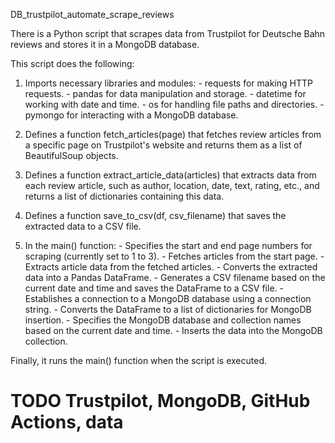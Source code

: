 DB_trustpilot_automate_scrape_reviews

There is a Python script that scrapes data from Trustpilot for Deutsche Bahn reviews and stores it in a MongoDB database. 

This script does the following:

  1. Imports necessary libraries and modules:
    - requests for making HTTP requests.
    - pandas for data manipulation and storage.
    - datetime for working with date and time.
    - os for handling file paths and directories.
    - pymongo for interacting with a MongoDB database.
     
  2. Defines a function fetch_articles(page) that fetches review articles from a specific page on Trustpilot's website and returns them as a list of BeautifulSoup objects.

  3. Defines a function extract_article_data(articles) that extracts data from each review article, such as author, location, date, text, rating, etc., and returns a list of dictionaries containing this data.

  4. Defines a function save_to_csv(df, csv_filename) that saves the extracted data to a CSV file.

  5. In the main() function:
    - Specifies the start and end page numbers for scraping (currently set to 1 to 3).
    - Fetches articles from the start page.
    - Extracts article data from the fetched articles.
    - Converts the extracted data into a Pandas DataFrame.
    - Generates a CSV filename based on the current date and time and saves the DataFrame to a CSV file.
    - Establishes a connection to a MongoDB database using a connection string.
    - Converts the DataFrame to a list of dictionaries for MongoDB insertion.
    - Specifies the MongoDB database and collection names based on the current date and time.
    - Inserts the data into the MongoDB collection.

Finally, it runs the main() function when the script is executed.

# TODO Trustpilot, MongoDB, GitHub Actions, data 
